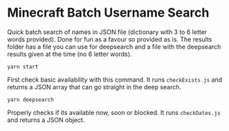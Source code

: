 # Minecraft Batch Username Search

Quick batch search of names in JSON file (dictionary with 3 to 6 letter words provided). Done for fun as a favour so provided as is. The results folder has a file you can use for deepsearch and a file with the deepsearch results given at the time (no 6 letter words).


```
yarn start
```
First check basic availability with this command. It runs `checkExists.js` and returns a JSON array that can go straight in the deep search. 


```
yarn deepsearch
```
Properly checks if its available now, soon or blocked. It runs `checkDates.js` and returns a JSON object.
